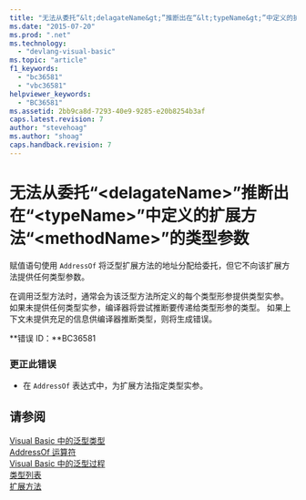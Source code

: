 ```yaml
---
title: "无法从委托“&lt;delagateName&gt;”推断出在“&lt;typeName&gt;”中定义的扩展方法“&lt;methodName&gt;”的类型参数 | Microsoft Docs"
ms.date: "2015-07-20"
ms.prod: ".net"
ms.technology: 
  - "devlang-visual-basic"
ms.topic: "article"
f1_keywords: 
  - "bc36581"
  - "vbc36581"
helpviewer_keywords: 
  - "BC36581"
ms.assetid: 2bb9ca8d-7293-40e9-9285-e20b8254b3af
caps.latest.revision: 7
author: "stevehoag"
ms.author: "shoag"
caps.handback.revision: 7
---
```

# 无法从委托“&lt;delagateName&gt;”推断出在“&lt;typeName&gt;”中定义的扩展方法“&lt;methodName&gt;”的类型参数
赋值语句使用 `AddressOf` 将泛型扩展方法的地址分配给委托，但它不向该扩展方法提供任何类型参数。  
  
 在调用泛型方法时，通常会为该泛型方法所定义的每个类型形参提供类型实参。 如果未提供任何类型实参，编译器将尝试推断要传递给类型形参的类型。 如果上下文未提供充足的信息供编译器推断类型，则将生成错误。  
  
 **错误 ID：**BC36581  
  
### 更正此错误  
  
-   在 `AddressOf` 表达式中，为扩展方法指定类型实参。  
  
## 请参阅  
 [Visual Basic 中的泛型类型](../../visual-basic/programming-guide/language-features/data-types/generic-types.md)   
 [AddressOf 运算符](../../visual-basic/language-reference/operators/addressof-operator.md)   
 [Visual Basic 中的泛型过程](../../visual-basic/programming-guide/language-features/data-types/generic-procedures.md)   
 [类型列表](../../visual-basic/language-reference/statements/type-list.md)   
 [扩展方法](../../visual-basic/programming-guide/language-features/procedures/extension-methods.md)